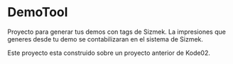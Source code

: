 # DemoTool
Proyecto para generar tus demos con tags de Sizmek. La impresiones que generes desde tu demo se contabilizaran en el sistema de Sizmek.


Este proyecto esta construido sobre un proyecto anterior de Kode02.